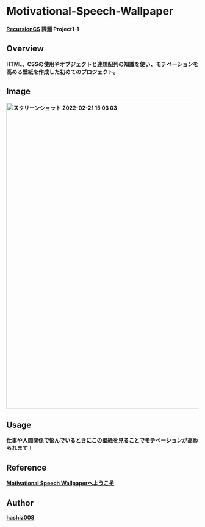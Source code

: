 # Motivational-Speech-Wallpaper
**[RecursionCS](https://recursionist.io/) 課題 Project1-1**

## Overview
**HTML、CSSの使用やオブジェクトと連想配列の知識を使い、モチベーションを高める壁紙を作成した初めてのプロジェクト。**

## Image 
**<img width="800" alt="スクリーンショット 2022-02-21 15 03 03" src="https://user-images.githubusercontent.com/63139730/154898173-6a9e5a70-859a-4949-af36-a50a9c909380.png">**

## Usage
**仕事や人間関係で悩んでいるときにこの壁紙を見ることでモチベーションが高められます！**

## Reference
**<a href='https://motivational-speech-wallpaper.vercel.app/'>Motivational Speech Wallpaperへようこそ</a>**

## Author
**<a href="https://github.com/hashiz008">hashiz008</a>**
